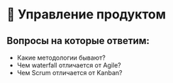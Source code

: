 # 📍 Управление продуктом

## Вопросы на которые ответим:

* Какие методологии бывают?&#x20;
* Чем waterfall отличается от Agile?
* Чем Scrum отличается от Kanban?
